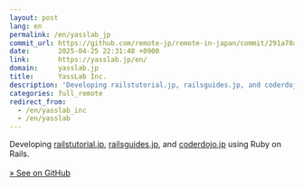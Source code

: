 ```yaml
---
layout: post
lang: en
permalink: /en/yasslab_jp
commit_url: https://github.com/remote-jp/remote-in-japan/commit/291a70a86317c68ce42ba4331b0642a2168b61ea
date:       2025-04-25 22:31:48 +0900
link:       https://yasslab.jp/en/
domain:     yasslab.jp
title:      YassLab Inc.
description: 'Developing railstutorial.jp, railsguides.jp, and coderdojo.jp using Ruby on Rails.  » See on GitHub'
categories: full_remote
redirect_from:
  - /en/yasslab_inc
  - /en/yasslab
---
```


<p>Developing <a href="https://railstutorial.jp/">railstutorial.jp</a>, <a href="https://railsguides.jp/">railsguides.jp</a>, and <a href="https://coderdojo.jp/">coderdojo.jp</a> using Ruby on Rails.<br /><br /><a href="https://github.com/YassLab">» See on GitHub</a></p>
